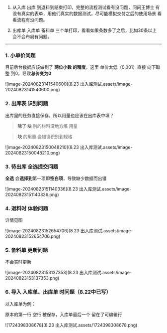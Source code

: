 1. 从入库 出库 到退料到结束打印，完整的流程测试看有没问题，问问王博士 有没有真实的表单，用他们真实的数据测试，尽可能模拟交付之后的使用场景 看看流程有没问题。

2. 出库单 入库单 备料单 三个单打印，看看如果条数多了之后，比如30条以上 会不会布局有问题。

---



### 1. 小单价问题

目前后台数据应该做到了 **两位小数 的精度**，这里 单价太低（0.001）直接 向下取整 到0，导致**总价变为0**

![image-20240823141540600](8.23 出入库测试.assets/image-20240823141540600.png)



### 2. 出库表 识别问题

出库里的任务直接保存，所以用量也应该在出库表中填？

>  **除了 块** 别的材料没地方填 用量

>  **块** 的用量 会错误识别到规格

![image-20240823150048210](8.23 出入库测试.assets/image-20240823150048210.png)



### 3. 待出库 全选提交问题

**全选** 会**选择到**第一项即**空白项**，导致缺少数据而出错

![image-20240823151140336](8.23 出入库测试.assets/image-20240823151140336.png)



### 4. 退料时 体验问题

详情见图

![image-20240823152654706](8.23 出入库测试.assets/image-20240823152654706.png)



### 5. 备料单 更新问题

不会实时更新

![image-20240823153137353](8.23 出入库测试.assets/image-20240823153137353.png)



### 6. 导入 入库单、出库单 时问题（8.22中已写）

以入库单为例：

原本的第一行 空行 被保存，入库单最后一个 留在了可编辑行

![1724398308678](8.23 出入库测试.assets/1724398308678.png)
